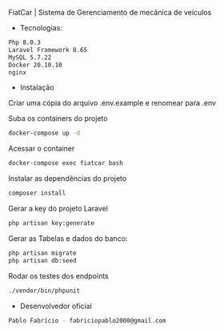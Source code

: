 FiatCar | Sistema de Gerenciamento de mecânica de veículos

- Tecnologias:
```sh
Php 8.0.3
Laravel Framework 8.65
MySQL 5.7.22
Docker 20.10.10
nginx
```

- Instalação

Criar uma cópia do arquivo .env.example e renomear para .env

Suba os containers do projeto
```sh
docker-compose up -d
```

Acessar o container
```sh
docker-compose exec fiatcar bash
```

Instalar as dependências do projeto
```sh
composer install
```

Gerar a key do projeto Laravel
```sh
php artisan key:generate
```

Gerar as Tabelas e dados do banco:
```sh
php artisan migrate
php artisan db:seed
```

Rodar os testes dos endpoints
```sh
./vendor/bin/phpunit
```

- Desenvolvedor oficial
```sh
Pablo Fabrício - fabriciopablo2000@gmail.com
```
